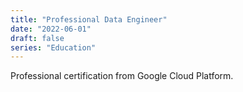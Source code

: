 ```yaml
---
title: "Professional Data Engineer"
date: "2022-06-01"
draft: false
series: "Education"
---
```


Professional certification from Google Cloud Platform.